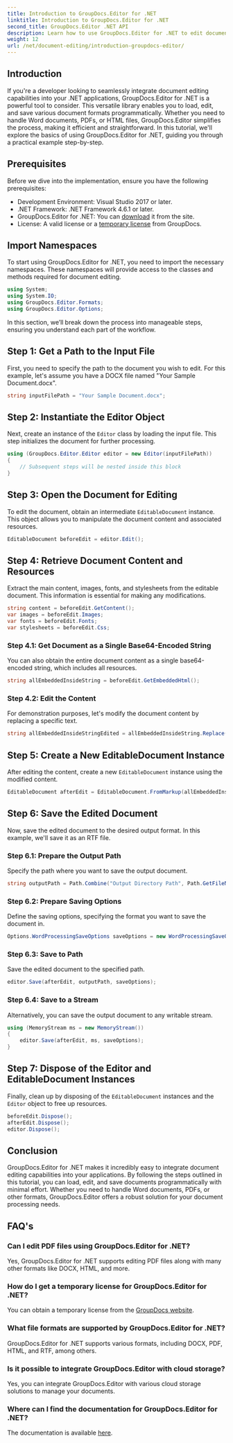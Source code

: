 ```yaml
---
title: Introduction to GroupDocs.Editor for .NET
linktitle: Introduction to GroupDocs.Editor for .NET
second_title: GroupDocs.Editor .NET API
description: Learn how to use GroupDocs.Editor for .NET to edit documents programmatically with this detailed step-by-step guide.
weight: 12
url: /net/document-editing/introduction-groupdocs-editor/
---
```

## Introduction 
If you're a developer looking to seamlessly integrate document editing capabilities into your .NET applications, GroupDocs.Editor for .NET is a powerful tool to consider. This versatile library enables you to load, edit, and save various document formats programmatically. Whether you need to handle Word documents, PDFs, or HTML files, GroupDocs.Editor simplifies the process, making it efficient and straightforward. In this tutorial, we'll explore the basics of using GroupDocs.Editor for .NET, guiding you through a practical example step-by-step.
## Prerequisites
Before we dive into the implementation, ensure you have the following prerequisites:
- Development Environment: Visual Studio 2017 or later.
- .NET Framework: .NET Framework 4.6.1 or later.
- GroupDocs.Editor for .NET: You can [download](https://releases.groupdocs.com/editor/net/) it from the site.
- License: A valid license or a [temporary license](https://purchase.groupdocs.com/temporary-license/) from GroupDocs.
## Import Namespaces
To start using GroupDocs.Editor for .NET, you need to import the necessary namespaces. These namespaces will provide access to the classes and methods required for document editing.
```csharp
using System;
using System.IO;
using GroupDocs.Editor.Formats;
using GroupDocs.Editor.Options;
```

In this section, we’ll break down the process into manageable steps, ensuring you understand each part of the workflow.
## Step 1: Get a Path to the Input File
First, you need to specify the path to the document you wish to edit. For this example, let's assume you have a DOCX file named "Your Sample Document.docx".
```csharp
string inputFilePath = "Your Sample Document.docx";
```
## Step 2: Instantiate the Editor Object
Next, create an instance of the `Editor` class by loading the input file. This step initializes the document for further processing.
```csharp
using (GroupDocs.Editor.Editor editor = new Editor(inputFilePath))
{
    // Subsequent steps will be nested inside this block
}
```
## Step 3: Open the Document for Editing
To edit the document, obtain an intermediate `EditableDocument` instance. This object allows you to manipulate the document content and associated resources.
```csharp
EditableDocument beforeEdit = editor.Edit();
```
## Step 4: Retrieve Document Content and Resources
Extract the main content, images, fonts, and stylesheets from the editable document. This information is essential for making any modifications.
```csharp
string content = beforeEdit.GetContent();
var images = beforeEdit.Images;
var fonts = beforeEdit.Fonts;
var stylesheets = beforeEdit.Css;
```
### Step 4.1: Get Document as a Single Base64-Encoded String
You can also obtain the entire document content as a single base64-encoded string, which includes all resources.
```csharp
string allEmbeddedInsideString = beforeEdit.GetEmbeddedHtml();
```
### Step 4.2: Edit the Content
For demonstration purposes, let's modify the document content by replacing a specific text.
```csharp
string allEmbeddedInsideStringEdited = allEmbeddedInsideString.Replace("Subtitle", "Edited subtitle");
```
## Step 5: Create a New EditableDocument Instance
After editing the content, create a new `EditableDocument` instance using the modified content.
```csharp
EditableDocument afterEdit = EditableDocument.FromMarkup(allEmbeddedInsideStringEdited, null);
```
## Step 6: Save the Edited Document
Now, save the edited document to the desired output format. In this example, we'll save it as an RTF file.
### Step 6.1: Prepare the Output Path
Specify the path where you want to save the output document.
```csharp
string outputPath = Path.Combine("Output Directory Path", Path.GetFileNameWithoutExtension(inputFilePath) + ".rtf");
```
### Step 6.2: Prepare Saving Options
Define the saving options, specifying the format you want to save the document in.
```csharp
Options.WordProcessingSaveOptions saveOptions = new WordProcessingSaveOptions(WordProcessingFormats.Rtf);
```
### Step 6.3: Save to Path
Save the edited document to the specified path.
```csharp
editor.Save(afterEdit, outputPath, saveOptions);
```
### Step 6.4: Save to a Stream
Alternatively, you can save the output document to any writable stream.
```csharp
using (MemoryStream ms = new MemoryStream())
{
    editor.Save(afterEdit, ms, saveOptions);
}
```
## Step 7: Dispose of the Editor and EditableDocument Instances
Finally, clean up by disposing of the `EditableDocument` instances and the `Editor` object to free up resources.
```csharp
beforeEdit.Dispose();
afterEdit.Dispose();
editor.Dispose();
```

## Conclusion
GroupDocs.Editor for .NET makes it incredibly easy to integrate document editing capabilities into your applications. By following the steps outlined in this tutorial, you can load, edit, and save documents programmatically with minimal effort. Whether you need to handle Word documents, PDFs, or other formats, GroupDocs.Editor offers a robust solution for your document processing needs.
## FAQ's
### Can I edit PDF files using GroupDocs.Editor for .NET?
Yes, GroupDocs.Editor for .NET supports editing PDF files along with many other formats like DOCX, HTML, and more.
### How do I get a temporary license for GroupDocs.Editor for .NET?
You can obtain a temporary license from the [GroupDocs website](https://purchase.groupdocs.com/temporary-license/).
### What file formats are supported by GroupDocs.Editor for .NET?
GroupDocs.Editor for .NET supports various formats, including DOCX, PDF, HTML, and RTF, among others.
### Is it possible to integrate GroupDocs.Editor with cloud storage?
Yes, you can integrate GroupDocs.Editor with various cloud storage solutions to manage your documents.
### Where can I find the documentation for GroupDocs.Editor for .NET?
The documentation is available [here](https://tutorials.groupdocs.com/editor/net/).
